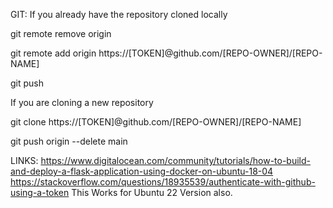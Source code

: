 GIT:
If you already have the repository cloned locally


git remote remove origin

git remote add origin https://[TOKEN]@github.com/[REPO-OWNER]/[REPO-NAME]

git push

If you are cloning a new repository

git clone https://[TOKEN]@github.com/[REPO-OWNER]/[REPO-NAME]

git push origin --delete main



LINKS:
https://www.digitalocean.com/community/tutorials/how-to-build-and-deploy-a-flask-application-using-docker-on-ubuntu-18-04
https://stackoverflow.com/questions/18935539/authenticate-with-github-using-a-token
This Works for Ubuntu 22 Version also.

